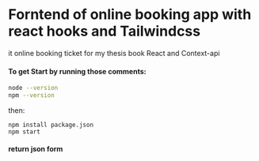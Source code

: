 # Forntend of online booking app  with react hooks and Tailwindcss 
it online booking ticket for my thesis book 
React and Context-api

#### To get Start by running those comments:

```bash
node --version
npm --version  
```
 then:
```
npm install package.json
npm start

```

#### return json form 


